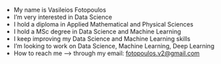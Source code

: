 - My name is Vasileios Fotopoulos
- I’m very interested in Data Science
- I hold a diploma in Applied Mathematical and Physical Sciences
- I hold a MSc degree in Data Science and Machine Learning
- I keep improving my Data Science and Machine Learning skills
- I’m looking to work on Data Science, Machine Learning, Deep Learning
- How to reach me --> through my email: fotopoulos.v2@gmail.com

<!---
fotopoulos-v/fotopoulos-v is a ✨ special ✨ repository because its `README.md` (this file) appears on your GitHub profile.
You can click the Preview link to take a look at your changes.
--->
